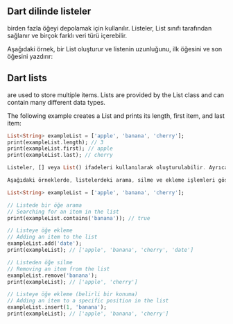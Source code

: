 ## Dart dilinde listeler

birden fazla öğeyi depolamak için kullanılır. Listeler, List sınıfı tarafından sağlanır ve birçok farklı veri türü içerebilir.

Aşağıdaki örnek, bir List oluşturur ve listenin uzunluğunu, ilk öğesini ve son öğesini yazdırır:

## Dart lists

are used to store multiple items. Lists are provided by the List class and can contain many different data types.

The following example creates a List and prints its length, first item, and last item:

```dart
List<String> exampleList = ['apple', 'banana', 'cherry'];
print(exampleList.length); // 3
print(exampleList.first); // apple
print(exampleList.last); // cherry

Listeler, [] veya List() ifadeleri kullanılarak oluşturulabilir. Ayrıca, add(), insert(), remove(), clear() ve diğer birçok yöntemle değiştirilebilir.

Aşağıdaki örneklerde, listelerdeki arama, silme ve ekleme işlemleri gösterilmiştir:

List<String> exampleList = ['apple', 'banana', 'cherry'];

// Listede bir öğe arama
// Searching for an item in the list
print(exampleList.contains('banana')); // true

// Listeye öğe ekleme
// Adding an item to the list
exampleList.add('date');
print(exampleList); // ['apple', 'banana', 'cherry', 'date']

// Listeden öğe silme
// Removing an item from the list
exampleList.remove('banana');
print(exampleList); // ['apple', 'cherry']

// Listeye öğe ekleme (belirli bir konuma)
// Adding an item to a specific position in the list
exampleList.insert(1, 'banana');
print(exampleList); // ['apple', 'banana', 'cherry']
```
